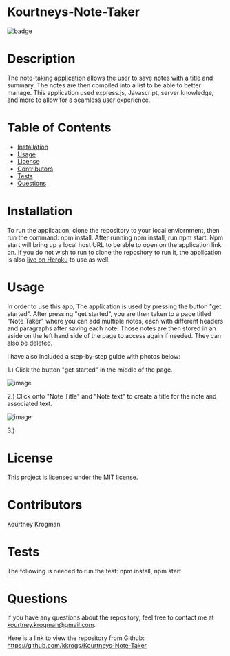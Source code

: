 # Kourtneys-Note-Taker
 ![badge](https://img.shields.io/badge/License-MIT-brightgreen)

# Description
The note-taking application allows the user to save notes with a title and summary. The notes are then compiled into a list to be able to better manage. This application used express.js, Javascript, server knowledge, and more to allow for a seamless user experience.
# Table of Contents
* [Installation](#installation)
* [Usage](#usage)
* [License](#license)
* [Contributors](#contributors)
* [Tests](#tests)
* [Questions](#questions)
# Installation
To run the application, clone the repository to your local enviornment, then run the command: npm install. After running npm install, run npm start. Npm start will bring up a local host URL to be able to open on the application link on. If you do not wish to run to clone the repository to run it, the application is also [live on Heroku](https://kourtneys-note-taker.herokuapp.com//) to use as well.
# Usage
In order to use this app, The application is used by pressing the button "get started". After pressing "get started", you are then taken to a page titled "Note Taker" where you can add multiple notes, each with different headers and paragraphs after saving each note. Those notes are then stored in an aside on the left hand side of the page to access again if needed. They can also be deleted.

I have also included a step-by-step guide with photos below:

1.) Click the button "get started" in the middle of the page.

![image](https://user-images.githubusercontent.com/95041311/158083285-181d503d-1e0c-462f-b95e-caf50d5eb087.png)

2.) Click onto "Note Title" and "Note text" to create a title for the note and associated text.

![image](https://user-images.githubusercontent.com/95041311/158083323-f754d694-7489-4c8c-bbc6-0eecdf69b2a7.png)

3.) 

# License
This project is licensed under the MIT license.


# Contributors
 Kourtney Krogman
# Tests
The following is needed to run the test: npm install, npm start
# Questions
If you have any questions about the repository, feel free to contact me at kourtney.krogman@gmail.com.

Here is a link to view the repository from Github:
https://github.com/kkrogs/Kourtneys-Note-Taker
